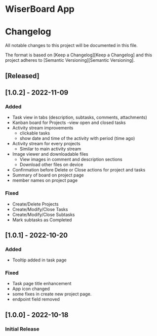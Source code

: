 # WiserBoard App

# Changelog
All notable changes to this project will be documented in this file.

The format is based on [Keep a Changelog][Keep a Changelog] and this project adheres to [Semantic Versioning][Semantic Versioning].

## [Released]

## [1.0.2] - 2022-11-09
### **Added**
- Task view in tabs (description, subtasks, comments, attachments)
- Kanban board for Projects
  -view open and closed tasks
- Activity stream improvements 
  - clickable tasks
  - show date and time of the activity with period (time ago)
- Activity stream for every projects
  - Similar to main activity stream
- Image viewer and downloadable files
  - View images in comment and description sections
  - Download other files on device
- Confirmation before Delete or Close actions for project and tasks
- Summary of board on project page
- member names on project page

### **Fixed**
- Create/Delete Projects
- Create/Modify/Close Tasks
- Create/Modify/Close Subtasks
- Mark subtasks as Completed


## [1.0.1] - 2022-10-20
### **Added**
- Tooltip added in task page

### **Fixed**
- Task page title enhancement
- App icon changed
- some fixes in create new project page.
- endpoint field removed


## [1.0.0] - 2022-10-18
### Initial Release
